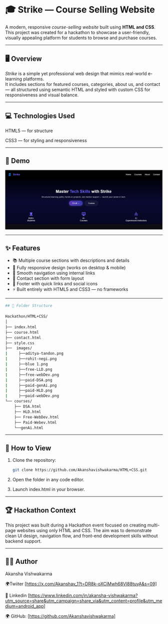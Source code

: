 # 🎓 Strike — Course Selling Website

A modern, responsive *course-selling website* built using **HTML and CSS**.  
This project was created for a hackathon to showcase a user-friendly, visually appealing platform for students to browse and purchase courses.

---

## 🖥 Overview

*Strike* is a simple yet professional web design that mimics real-world e-learning platforms.  
It includes sections for featured courses, categories, about us, and contact — all structured using semantic HTML and styled with custom CSS for responsiveness and visual balance.

---
## 💻 Technologies Used

HTML5 — for structure

CSS3 — for styling and responsiveness

---

## 📸 Demo

![Landing](./demo-strike.png)

---

## ✨ Features

- 📚 Multiple course sections with descriptions and details  
- 🎨 Fully responsive design (works on desktop & mobile)  
- 🔗 Smooth navigation using internal links  
- 📩 Contact section with form layout  
- 🧾 Footer with quick links and social icons  
- ⚡ Built entirely with HTML5 and CSS3 — no frameworks  

---
```bash
## 📁 Folder Structure

Hackathon/HTML+CSS/ 
│ 
├── index.html 
├── course.html 
├── contact.html 
├── style.css 
├──  images/
|     ├──aditya-tandon.png
|     ├──rohit-negi.png
|     ├──blue 1.png
|     ├──free-LLD.png
|     ├──free-webDev.png
|     ├──paid-DSA.png
|     ├──paid-genAi.png
|     ├──paid-HLD.png
|     ├──paid-webDev.png
└── courses/ 
    ├── DSA.html
    ├── HLD.html
    ├── Free-WebDev.html
    ├── Paid-Webev.html
    └──genAi.html
```   
---

## 🚀 How to View

1. Clone the repository:
   ```bash
   git clone https://github.com/Akanshavishwakarma/HTML+CSS.git

2. Open the folder in any code editor.

3. Launch index.html in your browser.

---

## 🏆 Hackathon Context

This project was built during a Hackathon event focused on creating multi-page websites using only HTML and CSS.
The aim was to demonstrate clean UI design, navigation flow, and front-end development skills without backend support.


---

## 🧑‍💻 Author

Akansha Vishwakarma

🌍Twiiter [https://x.com/Akanshav_1?t=DR8k-oXCiMwh68Vl88tuyA&s=09]

📧 Linkedin [https://www.linkedin.com/in/akansha-vishwakarma?utm_source=share&utm_campaign=share_via&utm_content=profile&utm_medium=android_app]

🌍 GitHub: [https://github.com/Akanshavishwakarma]



